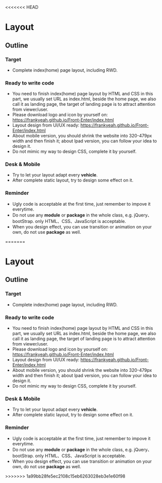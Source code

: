 <<<<<<< HEAD
<h1>
Layout 
</h1>

<h2>
Outline
</h2>

### Target

<p>

*  Complete index(home) page layout, including RWD.

</p>

### Ready to write code

<p>

*  You need to finish index(home) page layout by HTML and CSS in this part, we usually set URL as index.html, beside the home page, we also call it as landing page, the target of landing page is to attract attention from viewer/user.
*  Please download logo and icon by yourself on: https://frankyeah.github.io/Front-Enter/index.html
*  Layout design from UI/UX ready: https://frankyeah.github.io/Front-Enter/index.html
*  About mobile version, you should shrink the website into 320-479px width and then finish it; about Ipad version, you can follow your idea to design it.
*  Do not mimic my way to design CSS, complete it by yourself.


</p>

### Desk & Mobile

<p>

*  Try to let your layout adapt every **vehicle**. 
*  After complete static layout, try to design some effect on it.

</p>

### Reminder

<p>

*  Ugly code is acceptable at the first time, just remember to impove it everytime. 
*  Do not use any **module** or **package** in the whole class, e.g. jQuery、bootStrap. only HTML、CSS、JavaScript is acceptable.
*  When you design effect, you can use transition or animation on your own, do not use **package** as well.

</p>
=======
<h1>
Layout 
</h1>

<h2>
Outline
</h2>

### Target

<p>

*  Complete index(home) page layout, including RWD.

</p>

### Ready to write code

<p>

*  You need to finish index(home) page layout by HTML and CSS in this part, we usually set URL as index.html, beside the home page, we also call it as landing page, the target of landing page is to attract attention from viewer/user.
*  Please download logo and icon by yourself on: https://frankyeah.github.io/Front-Enter/index.html
*  Layout design from UI/UX ready: https://frankyeah.github.io/Front-Enter/index.html
*  About mobile version, you should shrink the website into 320-479px width and then finish it; about Ipad version, you can follow your idea to design it.
*  Do not mimic my way to design CSS, complete it by yourself.


</p>

### Desk & Mobile

<p>

*  Try to let your layout adapt every **vehicle**. 
*  After complete static layout, try to design some effect on it.

</p>

### Reminder

<p>

*  Ugly code is acceptable at the first time, just remember to impove it everytime. 
*  Do not use any **module** or **package** in the whole class, e.g. jQuery、bootStrap. only HTML、CSS、JavaScript is acceptable.
*  When you design effect, you can use transition or animation on your own, do not use **package** as well.

</p>
>>>>>>> 1a99bb28fe5ec2108c15eb6263028eb3e1e60f98
